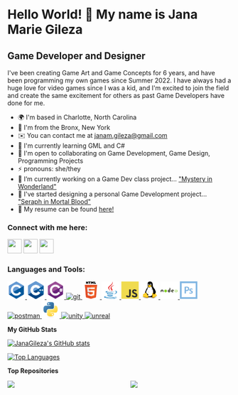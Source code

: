 Hello World! 👋 My name is Jana Marie Gileza
============================

Game Developer and Designer
---------------------------

I've been creating Game Art and Game Concepts for 6 years, and have been programming my own games since Summer 2022. I have always had a huge love for video games since I was a kid, and I'm excited to join the field and create the same excitement for others as past Game Developers have done for me.

* 🌍  I'm based in Charlotte, North Carolina
* 🌆  I'm from the Bronx, New York
* ✉️  You can contact me at [janam.gileza@gmail.com](mailto:janam.gileza@gmail.com)
* 🧠  I'm currently learning GML and C#
* 🤝  I'm open to collaborating on Game Development, Game Design, Programming Projects
* ⚡  pronouns: she/they
* 🔭  I’m currently working on a Game Dev class project... ["Mystery in Wonderland"](https://github.com/JanaGileza/GameDesignArt/tree/main/Mystery%20in%20Wonderland)
* 🎨  I've started designing a personal Game Development project... ["Seraph in Mortal Blood"](https://github.com/JanaGileza/GameDesignPortfolio_SeraphInMortalBlood)
* 📁  My resume can be found [here!](https://docs.google.com/document/d/1kybNPpz63SpnxZbH0z5zAtxNYnzXEo0I5VNRCDw4pv0/edit?usp=sharing)

<h3 align="left">Connect with me here:</h3>
<p align="left"> <a href="https://www.github.com/JanaGileza" target="_blank" rel="noreferrer"><img src="https://raw.githubusercontent.com/danielcranney/readme-generator/main/public/icons/socials/github.svg" width="32" height="32" /></a> <a href="http://www.instagram.com/jana_marie166" target="_blank" rel="noreferrer"><img src="https://raw.githubusercontent.com/danielcranney/readme-generator/main/public/icons/socials/instagram.svg" width="32" height="32" /></a> <a href="https://www.linkedin.com/in/jana-m-gileza/" target="_blank" rel="noreferrer"><img src="https://raw.githubusercontent.com/danielcranney/readme-generator/main/public/icons/socials/linkedin.svg" width="32" height="32" /></a></p>


<h3 align="left">Languages and Tools:</h3>
<p align="left"> <a href="https://www.cprogramming.com/" target="_blank" rel="noreferrer"> <img src="https://raw.githubusercontent.com/devicons/devicon/master/icons/c/c-original.svg" alt="c" width="40" height="40"/> </a> <a href="https://www.w3schools.com/cpp/" target="_blank" rel="noreferrer"> <img src="https://raw.githubusercontent.com/devicons/devicon/master/icons/cplusplus/cplusplus-original.svg" alt="cplusplus" width="40" height="40"/> </a> <a href="https://www.w3schools.com/cs/" target="_blank" rel="noreferrer"> <img src="https://raw.githubusercontent.com/devicons/devicon/master/icons/csharp/csharp-original.svg" alt="csharp" width="40" height="40"/> </a> <a href="https://git-scm.com/" target="_blank" rel="noreferrer"> <img src="https://www.vectorlogo.zone/logos/git-scm/git-scm-icon.svg" alt="git" width="40" height="40"/> </a> <a href="https://www.w3.org/html/" target="_blank" rel="noreferrer"> <img src="https://raw.githubusercontent.com/devicons/devicon/master/icons/html5/html5-original-wordmark.svg" alt="html5" width="40" height="40"/> </a> <a href="https://www.java.com" target="_blank" rel="noreferrer"> <img src="https://raw.githubusercontent.com/devicons/devicon/master/icons/java/java-original.svg" alt="java" width="40" height="40"/> </a> <a href="https://developer.mozilla.org/en-US/docs/Web/JavaScript" target="_blank" rel="noreferrer"> <img src="https://raw.githubusercontent.com/devicons/devicon/master/icons/javascript/javascript-original.svg" alt="javascript" width="40" height="40"/> </a> <a href="https://www.linux.org/" target="_blank" rel="noreferrer"> <img src="https://raw.githubusercontent.com/devicons/devicon/master/icons/linux/linux-original.svg" alt="linux" width="40" height="40"/> </a> <a href="https://nodejs.org" target="_blank" rel="noreferrer"> <img src="https://raw.githubusercontent.com/devicons/devicon/master/icons/nodejs/nodejs-original-wordmark.svg" alt="nodejs" width="40" height="40"/> </a> <a href="https://www.photoshop.com/en" target="_blank" rel="noreferrer"> <img src="https://raw.githubusercontent.com/devicons/devicon/master/icons/photoshop/photoshop-line.svg" alt="photoshop" width="40" height="40"/> </a> <a href="https://postman.com" target="_blank" rel="noreferrer"> <img src="https://www.vectorlogo.zone/logos/getpostman/getpostman-icon.svg" alt="postman" width="40" height="40"/> </a> <a href="https://www.python.org" target="_blank" rel="noreferrer"> <img src="https://raw.githubusercontent.com/devicons/devicon/master/icons/python/python-original.svg" alt="python" width="40" height="40"/> </a> <a href="https://unity.com/" target="_blank" rel="noreferrer"> <img src="https://www.vectorlogo.zone/logos/unity3d/unity3d-icon.svg" alt="unity" width="40" height="40"/> </a> <a href="https://unrealengine.com/" target="_blank" rel="noreferrer"> <img src="https://raw.githubusercontent.com/kenangundogan/fontisto/036b7eca71aab1bef8e6a0518f7329f13ed62f6b/icons/svg/brand/unreal-engine.svg" alt="unreal" width="40" height="40"/> </a> </p>

<b>My GitHub Stats</b>

<a href="http://www.github.com/JanaGileza"><img src="https://github-readme-stats.vercel.app/api?username=JanaGileza&show_icons=true&hide=&count_private=true&title_color=facc15&text_color=ffffff&icon_color=facc15&bg_color=1c1917&hide_border=true&show_icons=true" alt="JanaGileza's GitHub stats" /></a>

<a href="https://github.com/JanaGileza" align="left"><img src="https://github-readme-stats.vercel.app/api/top-langs/?username=JanaGileza&langs_count=10&title_color=facc15&text_color=ffffff&icon_color=facc15&bg_color=1c1917&hide_border=true&locale=en&custom_title=Top%20%Languages" alt="Top Languages" /></a>

<b>Top Repositories</b>

<div width="100%" align="center"><a href="https://github.com/JanaGileza/GameDesignArt" align="left"><img align="left" width="45%" src="https://github-readme-stats.vercel.app/api/pin/?username=JanaGileza&repo=GameDesignArt&title_color=facc15&text_color=ffffff&icon_color=facc15&bg_color=1c1917&hide_border=true&locale=en" /></a><a href="https://github.com/JanaGileza/GameDesign_UntilProvenGuilty" align="right"><img align="right" width="45%" src="https://github-readme-stats.vercel.app/api/pin/?username=JanaGileza&repo=GameDesign_UntilProvenGuilty&title_color=facc15&text_color=ffffff&icon_color=facc15&bg_color=1c1917&hide_border=true&locale=en" /></a></div><br /><br /><br /><br /><br /><br /><br />
